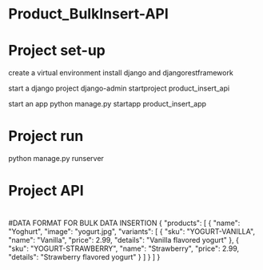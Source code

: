 ﻿# Product_BulkInsert-API

# Project set-up
create a virtual environment
install django and djangorestframework

start a django project
django-admin startproject product_insert_api

start an app
python manage.py startapp product_insert_app

# Project run
python manage.py runserver


# Project API

#

#DATA FORMAT FOR BULK DATA INSERTION
{
    "products": [
        {
            "name": "Yoghurt",
            "image": "yogurt.jpg",
            "variants": [
                {
                    "sku": "YOGURT-VANILLA",
                    "name": "Vanilla",
                    "price": 2.99,
                    "details": "Vanilla flavored yogurt"
                },
                {
                    "sku": "YOGURT-STRAWBERRY",
                    "name": "Strawberry",
                    "price": 2.99,
                    "details": "Strawberry flavored yogurt"
                }
            ]
        }
    ]
}
